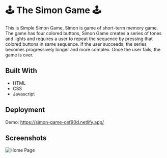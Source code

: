 
# 🕹 The Simon Game 🕹
 
This is Simple Simon Game, Simon is game of short-term memory game. The game has four colored buttons, Simon Game creates a series of tones and lights and requires a user to repeat the sequence by pressing that colored buttons in same sequence. If the user succeeds, the series becomes progressively longer and more complex. Once the user fails, the game is over.



## Built With

- HTML
- CSS 
- Javascript


## Deployment

Demo: https://simon-game-cef90d.netlify.app/


## Screenshots

![Home Page](https://i.ibb.co/ctDYFhy/image.png)


